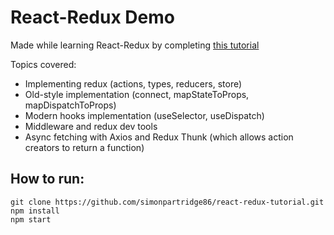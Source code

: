 # React-Redux Demo

Made while learning React-Redux by completing [this tutorial](https://www.youtube.com/playlist?list=PLC3y8-rFHvwheJHvseC3I0HuYI2f46oAK)

Topics covered:

- Implementing redux (actions, types, reducers, store)
- Old-style implementation (connect, mapStateToProps, mapDispatchToProps)
- Modern hooks implementation (useSelector, useDispatch)
- Middleware and redux dev tools
- Async fetching with Axios and Redux Thunk (which allows action creators to return a function)

## How to run:

```
git clone https://github.com/simonpartridge86/react-redux-tutorial.git
npm install
npm start
```
